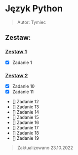 # Język Python 
<!-- Język wonsz -->
> Autor: Tymiec
## Zestaw:

### [Zestaw 1](Zestaw%201)

- [X] Zadanie 1

### [Zestaw 2](Zestaw%202)

- [X] Zadanie 10
- [X] Zadanie 11
- [] Zadanie 12
- [] Zadanie 13
- [] Zadanie 14
- [] Zadanie 15
- [] Zadanie 16
- [] Zadanie 17
- [] Zadanie 18
- [] Zadanie 19

> Zaktualizowano 23.10.2022
